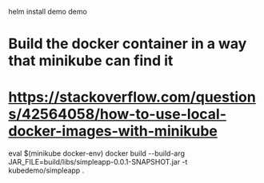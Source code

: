 helm install demo demo

# Build the docker container in a way that minikube can find it
# https://stackoverflow.com/questions/42564058/how-to-use-local-docker-images-with-minikube
eval $(minikube docker-env)
docker build --build-arg JAR_FILE=build/libs/simpleapp-0.0.1-SNAPSHOT.jar -t kubedemo/simpleapp .

